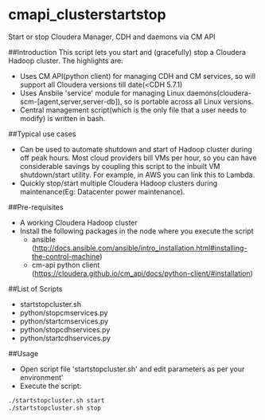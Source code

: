 # cmapi_clusterstartstop
Start or stop Cloudera Manager, CDH and daemons via CM API

##Introduction
This script lets you start and (gracefully) stop a Cloudera Hadoop cluster. The highlights are:
 - Uses CM API(python client) for managing CDH and CM services, so will support all Cloudera versions till date(<CDH 5.7.1)
 - Uses Ansbile 'service' module for managing Linux daemons(cloudera-scm-[agent,server,server-db]), so is portable across all Linux versions.
 - Central management script(which is the only file that a user needs to modify) is written in bash.

##Typical use cases
 - Can be used to automate shutdown and start of Hadoop cluster during off peak hours. Most cloud providers bill VMs per hour, so you can have considerable savings by coupling this script to the inbuilt VM shutdown/start utility. For example, in AWS you can link this to Lambda.
 - Quickly stop/start multiple Cloudera Hadoop clusters during maintenance(Eg: Datacenter power maintenance).

##Pre-requisites
 - A working Cloudera Hadoop cluster
 - Install the following packages in the node where you execute the script
   * ansible  (http://docs.ansible.com/ansible/intro_installation.html#installing-the-control-machine)
   * cm-api python client  (https://cloudera.github.io/cm_api/docs/python-client/#installation)

##List of Scripts
 - startstopcluster.sh
 - python/stopcmservices.py
 - python/startcmservices.py
 - python/stopcdhservices.py
 - python/startcdhservices.py

##Usage
 - Open script file 'startstopcluster.sh' and edit parameters as per your environment'
 - Execute the script:
```sh
./startstopcluster.sh start
./startstopcluster.sh stop
```

